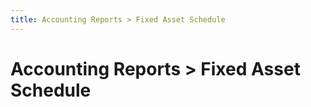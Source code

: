 ```yaml
---
title: Accounting Reports > Fixed Asset Schedule
---
```


# Accounting Reports > Fixed Asset Schedule
